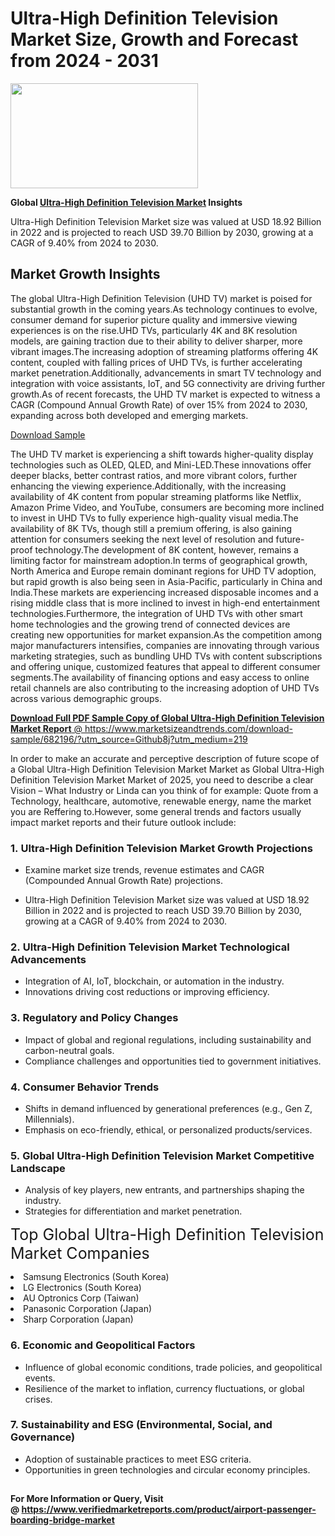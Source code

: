 <H1>Ultra-High Definition Television Market Size, Growth and Forecast from 2024 - 2031</H1><img class="aligncenter size-medium wp-image-584254" src="https://thirdeyenews.in/wp-content/uploads/2024/09/Global-Market-Research-300x168.jpeg" alt="" width="300" height="168" /><p><strong>Global&nbsp;<a href="https://www.marketsizeandtrends.com/download-sample/682196/?utm_source=Github8j?utm_medium=219">Ultra-High Definition Television Market</a> Insights</strong></p><p>Ultra-High Definition Television Market size was valued at USD 18.92 Billion in 2022 and is projected to reach USD 39.70 Billion by 2030, growing at a CAGR of 9.40% from 2024 to 2030.</p><p><h2>Market Growth Insights</h2> <p>The global Ultra-High Definition Television (UHD TV) market is poised for substantial growth in the coming years.As technology continues to evolve, consumer demand for superior picture quality and immersive viewing experiences is on the rise.UHD TVs, particularly 4K and 8K resolution models, are gaining traction due to their ability to deliver sharper, more vibrant images.The increasing adoption of streaming platforms offering 4K content, coupled with falling prices of UHD TVs, is further accelerating market penetration.Additionally, advancements in smart TV technology and integration with voice assistants, IoT, and 5G connectivity are driving further growth.As of recent forecasts, the UHD TV market is expected to witness a CAGR (Compound Annual Growth Rate) of over 15% from 2024 to 2030, expanding across both developed and emerging markets.</p> <p><a href="#" class="download-sample">Download Sample</a></p> <p>The UHD TV market is experiencing a shift towards higher-quality display technologies such as OLED, QLED, and Mini-LED.These innovations offer deeper blacks, better contrast ratios, and more vibrant colors, further enhancing the viewing experience.Additionally, with the increasing availability of 4K content from popular streaming platforms like Netflix, Amazon Prime Video, and YouTube, consumers are becoming more inclined to invest in UHD TVs to fully experience high-quality visual media.The availability of 8K TVs, though still a premium offering, is also gaining attention for consumers seeking the next level of resolution and future-proof technology.The development of 8K content, however, remains a limiting factor for mainstream adoption.In terms of geographical growth, North America and Europe remain dominant regions for UHD TV adoption, but rapid growth is also being seen in Asia-Pacific, particularly in China and India.These markets are experiencing increased disposable incomes and a rising middle class that is more inclined to invest in high-end entertainment technologies.Furthermore, the integration of UHD TVs with other smart home technologies and the growing trend of connected devices are creating new opportunities for market expansion.As the competition among major manufacturers intensifies, companies are innovating through various marketing strategies, such as bundling UHD TVs with content subscriptions and offering unique, customized features that appeal to different consumer segments.The availability of financing options and easy access to online retail channels are also contributing to the increasing adoption of UHD TVs across various demographic groups.<p><a href="#" class="get-more"></p><p><span class=""><strong>Download Full PDF Sample Copy of Global Ultra-High Definition Television Market Report</strong> @ <a href="https://www.marketsizeandtrends.com/download-sample/682196/?utm_source=Github8j?utm_medium=219" target="_blank">https://www.marketsizeandtrends.com/download-sample/682196/?utm_source=Github8j?utm_medium=219</a></span></p><p>In order to make an accurate and perceptive description of future scope of a Global&nbsp;Ultra-High Definition Television Market Market as Global&nbsp;Ultra-High Definition Television Market Market of 2025, you need to describe a clear Vision &ndash; What Industry or Linda can you think of for example: Quote from a Technology, healthcare, automotive, renewable energy, name the market you are Reffering to.However, some general trends and factors usually impact market reports and their future outlook include:</p><h3>1.&nbsp;<strong>Ultra-High Definition Television Market Growth Projections</strong></h3><ul><li>Examine market size trends, revenue estimates and CAGR (Compounded Annual Growth Rate) projections.</li><li><p>Ultra-High Definition Television Market size was valued at USD 18.92 Billion in 2022 and is projected to reach USD 39.70 Billion by 2030, growing at a CAGR of 9.40% from 2024 to 2030.</p></li></ul><h3>2.&nbsp;<strong>Ultra-High Definition Television Market Technological Advancements</strong></h3><ul><li>Integration of AI, IoT, blockchain, or automation in the industry.</li><li>Innovations driving cost reductions or improving efficiency.</li></ul><h3>3.&nbsp;<strong>Regulatory and Policy Changes</strong></h3><ul><li>Impact of global and regional regulations, including sustainability and carbon-neutral goals.</li><li>Compliance challenges and opportunities tied to government initiatives.</li></ul><h3>4.&nbsp;<strong>Consumer Behavior Trends</strong></h3><ul><li>Shifts in demand influenced by generational preferences (e.g., Gen Z, Millennials).</li><li>Emphasis on eco-friendly, ethical, or personalized products/services.</li></ul><h3>5.&nbsp;<strong>Global Ultra-High Definition Television Market Competitive Landscape</strong></h3><ul><li>Analysis of key players, new entrants, and partnerships shaping the industry.</li><li>Strategies for differentiation and market penetration.</li></ul><p data-pm-slice="1 1 []"><span style="color: inherit; font-family: inherit; font-size: 25px;">Top Global Ultra-High Definition Television Market Companies</span></p><div class="" data-test-id=""><p><li>Samsung Electronics (South Korea)</li><li> LG Electronics (South Korea)</li><li> AU Optronics Corp (Taiwan)</li><li> Panasonic Corporation (Japan)</li><li> Sharp Corporation (Japan)</li></p></div><h3>6.&nbsp;<strong>Economic and Geopolitical Factors</strong></h3><ul><li>Influence of global economic conditions, trade policies, and geopolitical events.</li><li>Resilience of the market to inflation, currency fluctuations, or global crises.</li></ul><h3>7.&nbsp;<strong>Sustainability and ESG (Environmental, Social, and Governance)</strong></h3><ul><li>Adoption of sustainable practices to meet ESG criteria.</li><li>Opportunities in green technologies and circular economy principles.</li></ul><h2><strong style="font-size: 14px;">For More Information or Query, Visit @&nbsp;</strong><a style="background-color: #ffffff; font-size: 14px;" href="https://www.marketsizeandtrends.com/report/ultra-high-definition-television-market/" target="_blank">https://www.verifiedmarketreports.com/product/airport-passenger-boarding-bridge-market</a></h2>